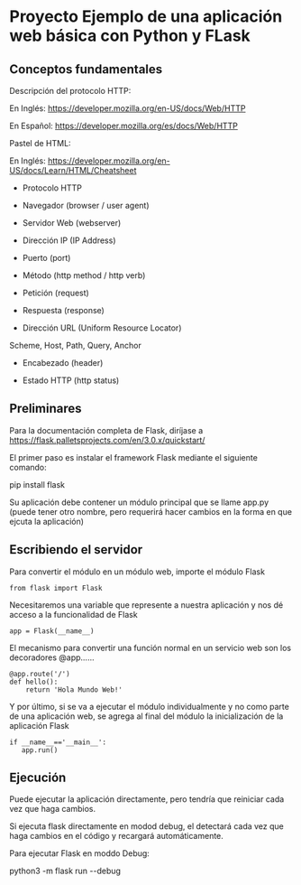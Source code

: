 # Proyecto Ejemplo de una aplicación web básica con Python y FLask

## Conceptos fundamentales

Descripción del protocolo HTTP:

En Inglés: https://developer.mozilla.org/en-US/docs/Web/HTTP

En Español: https://developer.mozilla.org/es/docs/Web/HTTP

Pastel de HTML: 

En Inglés: https://developer.mozilla.org/en-US/docs/Learn/HTML/Cheatsheet

* Protocolo HTTP

* Navegador (browser / user agent)

* Servidor Web (webserver)

* Dirección IP (IP Address)

* Puerto (port)

* Método (http method / http verb)

* Petición (request)

* Respuesta (response)

* Dirección URL (Uniform Resource Locator)

Scheme, Host, Path, Query, Anchor

* Encabezado (header)

* Estado HTTP (http status)


## Preliminares

Para la documentación completa de Flask, diríjase a https://flask.palletsprojects.com/en/3.0.x/quickstart/

El primer paso es instalar el framework Flask mediante el siguiente comando:

  pip install flask

Su aplicación debe contener un módulo principal que se llame app.py (puede tener otro nombre, pero requerirá hacer cambios en la forma en que ejcuta la aplicación)

## Escribiendo el servidor

Para convertir el módulo en un módulo web, importe el módulo Flask

```
from flask import Flask    
```

Necesitaremos una variable que represente a nuestra aplicación y nos dé acceso a la funcionalidad de Flask 

```
app = Flask(__name__)     
```

El mecanismo para convertir una función normal en un servicio web son los decoradores @app......

```
@app.route('/')      
def hello():
    return 'Hola Mundo Web!'
```

Y por último, si se va a ejecutar el módulo individualmente y no como parte de una aplicación web, se agrega 
al final del módulo la inicialización de la aplicación Flask

```
if __name__=='__main__':
   app.run()
```

## Ejecución

Puede ejecutar la aplicación directamente, pero tendría que reiniciar cada vez que haga cambios.

Si ejecuta flask directamente en modod debug, el detectará cada vez que haga cambios en el código
y recargará automáticamente.

Para ejecutar Flask en moddo Debug:

python3 -m flask run --debug
